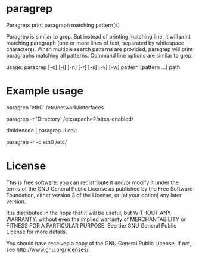 paragrep
========

 Paragrep: print paragraph matching pattern(s)

 Paragrep is similar to grep. But instead of printing matching line, it will
 print matching paragraph (one or more lines of text, separated by whitespace
 characters). When multiple search patterns are provided, paragrep will print 
 paragraphs matching all patterns. Command line options are similar to grep:

 usage:   paragrep [-c] [-i] [-n] [-r] [-s] [-v] [-w] pattern [pattern ...] path

Example usage
=============

 paragrep 'eth0' /etc/network/interfaces

 paragrep -r 'Directory' /etc/apache2/sites-enabled/

 dmidecode | paragrep -i cpu

 paragrep -r -c eth0 /etc/

License
=======

 This is free software: you can redistribute it and/or modify
 it under the terms of the GNU General Public License as published by
 the Free Software Foundation, either version 3 of the License, or
 (at your option) any later version.

 It is distributed in the hope that it will be useful,
 but WITHOUT ANY WARRANTY; without even the implied warranty of
 MERCHANTABILITY or FITNESS FOR A PARTICULAR PURPOSE.  See the
 GNU General Public License for more details.

 You should have received a copy of the GNU General Public License.
 If not, see <http://www.gnu.org/licenses/>.
